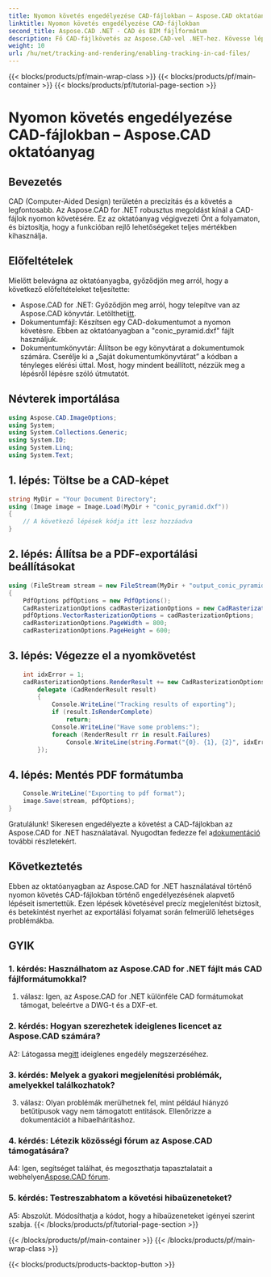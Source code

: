 ```yaml
---
title: Nyomon követés engedélyezése CAD-fájlokban – Aspose.CAD oktatóanyag
linktitle: Nyomon követés engedélyezése CAD-fájlokban
second_title: Aspose.CAD .NET - CAD és BIM fájlformátum
description: Fő CAD-fájlkövetés az Aspose.CAD-vel .NET-hez. Kövesse lépésről lépésre útmutatónkat a pontos megjelenítéshez és a hibakövetéshez. Letöltés most!
weight: 10
url: /hu/net/tracking-and-rendering/enabling-tracking-in-cad-files/
---
```


{{< blocks/products/pf/main-wrap-class >}}
{{< blocks/products/pf/main-container >}}
{{< blocks/products/pf/tutorial-page-section >}}

# Nyomon követés engedélyezése CAD-fájlokban – Aspose.CAD oktatóanyag

## Bevezetés

CAD (Computer-Aided Design) területén a precizitás és a követés a legfontosabb. Az Aspose.CAD for .NET robusztus megoldást kínál a CAD-fájlok nyomon követésére. Ez az oktatóanyag végigvezeti Önt a folyamaton, és biztosítja, hogy a funkcióban rejlő lehetőségeket teljes mértékben kihasználja.

## Előfeltételek

Mielőtt belevágna az oktatóanyagba, győződjön meg arról, hogy a következő előfeltételeket teljesítette:
-  Aspose.CAD for .NET: Győződjön meg arról, hogy telepítve van az Aspose.CAD könyvtár. Letöltheti[itt](https://releases.aspose.com/cad/net/).
- Dokumentumfájl: Készítsen egy CAD-dokumentumot a nyomon követésre. Ebben az oktatóanyagban a "conic_pyramid.dxf" fájlt használjuk.
- Dokumentumkönyvtár: Állítson be egy könyvtárat a dokumentumok számára. Cserélje ki a „Saját dokumentumkönyvtárat” a kódban a tényleges elérési úttal.
Most, hogy mindent beállított, nézzük meg a lépésről lépésre szóló útmutatót.

## Névterek importálása

```csharp
using Aspose.CAD.ImageOptions;
using System;
using System.Collections.Generic;
using System.IO;
using System.Linq;
using System.Text;
```

## 1. lépés: Töltse be a CAD-képet

```csharp
string MyDir = "Your Document Directory";
using (Image image = Image.Load(MyDir + "conic_pyramid.dxf"))
{
    // A következő lépések kódja itt lesz hozzáadva
}
```

## 2. lépés: Állítsa be a PDF-exportálási beállításokat

```csharp
using (FileStream stream = new FileStream(MyDir + "output_conic_pyramid.pdf", FileMode.Create))
{
    PdfOptions pdfOptions = new PdfOptions();
    CadRasterizationOptions cadRasterizationOptions = new CadRasterizationOptions();
    pdfOptions.VectorRasterizationOptions = cadRasterizationOptions;
    cadRasterizationOptions.PageWidth = 800;
    cadRasterizationOptions.PageHeight = 600;
```

## 3. lépés: Végezze el a nyomkövetést

```csharp
    int idxError = 1;
    cadRasterizationOptions.RenderResult += new CadRasterizationOptions.CadRenderHandler(
        delegate (CadRenderResult result)
        {
            Console.WriteLine("Tracking results of exporting");
            if (result.IsRenderComplete)
                return;
            Console.WriteLine("Have some problems:");
            foreach (RenderResult rr in result.Failures)
                Console.WriteLine(string.Format("{0}. {1}, {2}", idxError++, rr.RenderCode.ToString(), rr.Message));
        });
```

## 4. lépés: Mentés PDF formátumba

```csharp
    Console.WriteLine("Exporting to pdf format");
    image.Save(stream, pdfOptions);
}
```

 Gratulálunk! Sikeresen engedélyezte a követést a CAD-fájlokban az Aspose.CAD for .NET használatával. Nyugodtan fedezze fel a[dokumentáció](https://reference.aspose.com/cad/net/) további részletekért.

## Következtetés

Ebben az oktatóanyagban az Aspose.CAD for .NET használatával történő nyomon követés CAD-fájlokban történő engedélyezésének alapvető lépéseit ismertettük. Ezen lépések követésével precíz megjelenítést biztosít, és betekintést nyerhet az exportálási folyamat során felmerülő lehetséges problémákba.

## GYIK

### 1. kérdés: Használhatom az Aspose.CAD for .NET fájlt más CAD fájlformátumokkal?

1. válasz: Igen, az Aspose.CAD for .NET különféle CAD formátumokat támogat, beleértve a DWG-t és a DXF-et.

### 2. kérdés: Hogyan szerezhetek ideiglenes licencet az Aspose.CAD számára?

 A2: Látogassa meg[itt](https://purchase.aspose.com/temporary-license/) ideiglenes engedély megszerzéséhez.

### 3. kérdés: Melyek a gyakori megjelenítési problémák, amelyekkel találkozhatok?

3. válasz: Olyan problémák merülhetnek fel, mint például hiányzó betűtípusok vagy nem támogatott entitások. Ellenőrizze a dokumentációt a hibaelhárításhoz.

### 4. kérdés: Létezik közösségi fórum az Aspose.CAD támogatására?

 A4: Igen, segítséget találhat, és megoszthatja tapasztalatait a webhelyen[Aspose.CAD fórum](https://forum.aspose.com/c/cad/19).

### 5. kérdés: Testreszabhatom a követési hibaüzeneteket?

A5: Abszolút. Módosíthatja a kódot, hogy a hibaüzeneteket igényei szerint szabja.
{{< /blocks/products/pf/tutorial-page-section >}}

{{< /blocks/products/pf/main-container >}}
{{< /blocks/products/pf/main-wrap-class >}}

{{< blocks/products/products-backtop-button >}}
